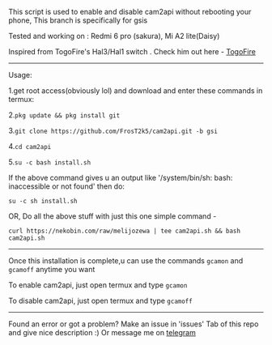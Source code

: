 This script is used to enable and disable cam2api without rebooting your phone, This branch is specifically for gsis

Tested and working on : Redmi 6 pro (sakura), Mi A2 lite(Daisy) 

Inspired from TogoFire's Hal3/Hal1 switch . Check him out here - [TogoFire](https://github.com/TogoFire) 

** **
Usage:

1.get root access(obviously lol) and download and enter these commands in termux:

2.```pkg update && pkg install git```

3.```git clone https://github.com/FrosT2k5/cam2api.git -b gsi```

4.```cd cam2api```

5.```su -c bash install.sh```

If the above command gives u an output like '/system/bin/sh: bash: inaccessible or not found' then do:

```su -c sh install.sh```

OR, Do all the above stuff with just this one simple command -

```curl https://nekobin.com/raw/melijozewa | tee cam2api.sh && bash cam2api.sh```

** **
Once this installation is complete,u can use the commands ```gcamon``` and ```gcamoff``` anytime you want

To enable cam2api, just open termux and type
```gcamon```

To disable cam2api, just open termux and type
```gcamoff```

** **
Found an error or got a problem? Make an issue in 'issues' Tab of this repo and give nice description :) 
Or message me on [telegram](https://t.me/SuperCosmicBeing)


